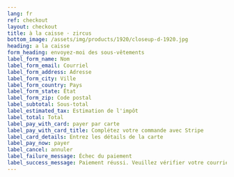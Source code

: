 ```yaml
---
lang: fr
ref: checkout
layout: checkout
title: à la caisse · zircus
bottom_image: /assets/img/products/1920/closeup-d-1920.jpg
heading: a la caisse
form_heading: envoyez-moi des sous-vêtements
label_form_name: Nom
label_form_email: Courriel
label_form_address: Adresse
label_form_city: Ville
label_form_country: Pays
label_form_state: État
label_form_zip: Code postal
label_subtotal: Sous-total
label_estimated_tax: Estimation de l'impôt
label_total: Total
label_pay_with_card: payer par carte
label_pay_with_card_title: Complétez votre commande avec Stripe
label_card_details: Entrez les détails de la carte
label_pay_now: payer
label_cancel: annuler
label_failure_message: Échec du paiement
label_success_message: Paiement réussi. Veuillez vérifier votre courriel.
---
```


